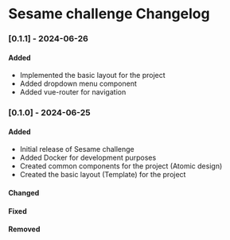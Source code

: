 # Sesame challenge Changelog

### [0.1.1] - 2024-06-26

#### Added

- Implemented the basic layout for the project
- Added dropdown menu component
- Added vue-router for navigation

### [0.1.0] - 2024-06-25

#### Added

- Initial release of Sesame challenge
- Added Docker for development purposes
- Created common components for the project (Atomic design)
- Created the basic layout (Template) for the project

#### Changed

#### Fixed

#### Removed
